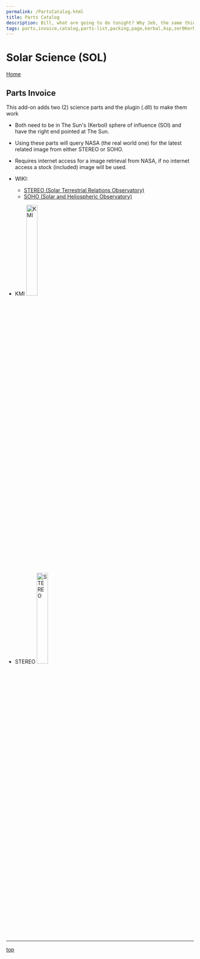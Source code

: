 ```yaml
---
permalink: /PartsCatalog.html
title: Parts Catalog
description: Bill, what are going to do tonight? Why Jeb, the same thing we do every night, Take over the world!
tags: parts,invoice,catalog,parts-list,packing,page,kerbal,ksp,zer0Kerbal,zedK
---
```


<!-- PartsCatalog.md v1.1.4.1
Solar Science (SOL)
created: 01 Feb 2022
updated: 01 Oct 2022 -->

<script src="https://kit.fontawesome.com/0ea5493613.js" crossorigin="anonymous"></script>
<i class="fa-solid fa-explosion fa-beat-fade fa-3x" style="--fa-beat-fade-opacity: 0.1; --fa-beat-fade-scale: 1.25;color: #FF7E03" ></i>

# Solar Science (SOL)

[Home](./index.md)

## Parts Invoice

This add-on adds two (2) science parts and the plugin (.dll) to make them work

* Both need to be in The Sun's (Kerbol) sphere of influence (SOI) and have the right end pointed at The Sun.
* Using these parts will query NASA (the real world one) for the latest related image from either STEREO or SOHO.
* Requires internet access for a image retrieval from NASA, if no internet access a stock (included) image will be used.

* WIKI:
  * [STEREO (Solar Terrestrial Relations Observatory)](https://en.wikipedia.org/wiki/STEREO)
  * [SOHO (Solar and Heliospheric Observatory)](https://en.wikipedia.org/wiki/Solar_and_Heliospheric_Observatory)

* KMI
  <img src="https://raw.githubusercontent.com/zer0Kerbal/SolarScience/master/docs/thumbs/KMI_icon.png" alt="KMI" width="25%" height="25%" />
  
* STEREO
  <img src="https://raw.githubusercontent.com/zer0Kerbal/SolarScience/master/docs/thumbs/STEREO_icon.png" alt="STEREO" width="25%" height="25%" />

---

[top](#parts-catalog)

<!-- this file CC BY-ND 4.0 by zer0Kerbal -->
